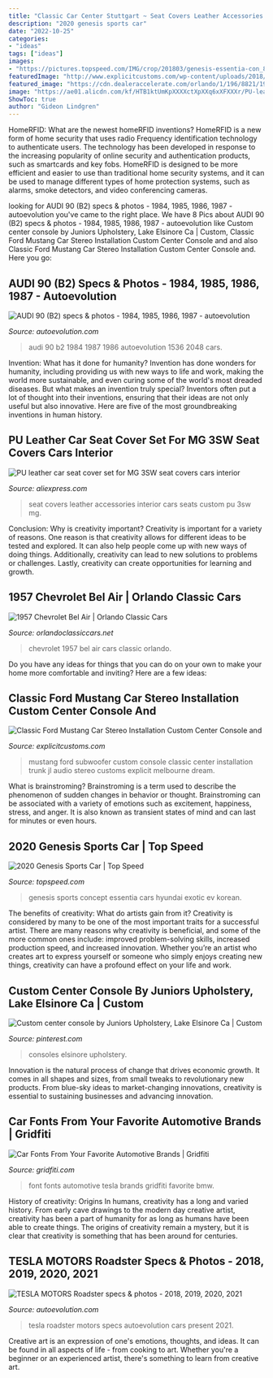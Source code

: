 ```yaml
---
title: "Classic Car Center Stuttgart ~ Seat Covers Leather Accessories Interior Cars Seats Custom Pu 3sw Mg"
description: "2020 genesis sports car"
date: "2022-10-25"
categories:
- "ideas"
tags: ["ideas"]
images:
- "https://pictures.topspeed.com/IMG/crop/201803/genesis-essentia-con_800x0w.jpg"
featuredImage: "http://www.explicitcustoms.com/wp-content/uploads/2018/05/classic-ford-mustang-custom-center-console-and-trunk-subwoofer-installation-in-Melbourne-by-Explicit-Customs-2.jpg"
featured_image: "https://cdn.dealeraccelerate.com/orlando/1/196/8821/1920x1440/1957-chevrolet-bel-air"
image: "https://ae01.alicdn.com/kf/HTB1ktUmKpXXXXctXpXXq6xXFXXXr/PU-leather-car-seat-cover-set-for-MG-3SW-seat-covers-cars-interior-accessories-durable-cover.jpg"
ShowToc: true
author: "Gideon Lindgren"
---
```



HomeRFID: What are the newest homeRFID inventions?
HomeRFID is a new form of home security that uses radio Frequency identification technology to authenticate users. The technology has been developed in response to the increasing popularity of online security and authentication products, such as smartcards and key fobs. HomeRFID is designed to be more efficient and easier to use than traditional home security systems, and it can be used to manage different types of home protection systems, such as alarms, smoke detectors, and video conferencing cameras.

	

		
looking for AUDI 90 (B2) specs &amp; photos - 1984, 1985, 1986, 1987 - autoevolution you've came to the right place. We have 8 Pics about AUDI 90 (B2) specs &amp; photos - 1984, 1985, 1986, 1987 - autoevolution like Custom center console by Juniors Upholstery, Lake Elsinore Ca | Custom, Classic Ford Mustang Car Stereo Installation Custom Center Console and and also Classic Ford Mustang Car Stereo Installation Custom Center Console and. Here you go:
		
    
## AUDI 90 (B2) Specs &amp; Photos - 1984, 1985, 1986, 1987 - Autoevolution

<img loading=lazy src="https://s1.cdn.autoevolution.com/images/gallery/AUDI-90--B2--1512_29.jpg" onerror="this.onerror=null;this.src='https://tse1.mm.bing.net/th?id=OIP.oo3Wws7yj1MsV03ki-Lm9QHaFj&amp;pid=15.1';" alt="AUDI 90 (B2) specs &amp; photos - 1984, 1985, 1986, 1987 - autoevolution">

_Source: autoevolution.com_

>audi 90 b2 1984 1987 1986 autoevolution 1536 2048 cars. 

	

Invention: What has it done for humanity?
Invention has done wonders for humanity, including providing us with new ways to life and work, making the world more sustainable, and even curing some of the world's most dreaded diseases. But what makes an invention truly special? Inventors often put a lot of thought into their inventions, ensuring that their ideas are not only useful but also innovative. Here are five of the most groundbreaking inventions in human history.

    
## PU Leather Car Seat Cover Set For MG 3SW Seat Covers Cars Interior

<img loading=lazy src="https://ae01.alicdn.com/kf/HTB1ktUmKpXXXXctXpXXq6xXFXXXr/PU-leather-car-seat-cover-set-for-MG-3SW-seat-covers-cars-interior-accessories-durable-cover.jpg" onerror="this.onerror=null;this.src='https://tse2.mm.bing.net/th?id=OIP.oBTPNgTt-JhQbl-Nvt0NSwHaHa&amp;pid=15.1';" alt="PU leather car seat cover set for MG 3SW seat covers cars interior">

_Source: aliexpress.com_

>seat covers leather accessories interior cars seats custom pu 3sw mg. 

	

Conclusion: Why is creativity important?
Creativity is important for a variety of reasons. One reason is that creativity allows for different ideas to be tested and explored. It can also help people come up with new ways of doing things. Additionally, creativity can lead to new solutions to problems or challenges. Lastly, creativity can create opportunities for learning and growth.

    
## 1957 Chevrolet Bel Air | Orlando Classic Cars

<img loading=lazy src="https://cdn.dealeraccelerate.com/orlando/1/196/8821/1920x1440/1957-chevrolet-bel-air" onerror="this.onerror=null;this.src='https://tse4.mm.bing.net/th?id=OIP.uOaWvTfuOynUYHJuB4BqQAHaE8&amp;pid=15.1';" alt="1957 Chevrolet Bel Air | Orlando Classic Cars">

_Source: orlandoclassiccars.net_

>chevrolet 1957 bel air cars classic orlando. 

	

Do you have any ideas for things that you can do on your own to make your home more comfortable and inviting? Here are a few ideas: 

    
## Classic Ford Mustang Car Stereo Installation Custom Center Console And

<img loading=lazy src="http://www.explicitcustoms.com/wp-content/uploads/2018/05/classic-ford-mustang-custom-center-console-and-trunk-subwoofer-installation-in-Melbourne-by-Explicit-Customs-2.jpg" onerror="this.onerror=null;this.src='https://tse3.mm.bing.net/th?id=OIP.een5KB1-GUQz7ToOP6L1-gHaFj&amp;pid=15.1';" alt="Classic Ford Mustang Car Stereo Installation Custom Center Console and">

_Source: explicitcustoms.com_

>mustang ford subwoofer custom console classic center installation trunk jl audio stereo customs explicit melbourne dream. 

	

What is brainstroming?
Brainstroming is a term used to describe the phenomenon of sudden changes in behavior or thought. Brainstroming can be associated with a variety of emotions such as excitement, happiness, stress, and anger. It is also known as transient states of mind and can last for minutes or even hours.

    
## 2020 Genesis Sports Car | Top Speed

<img loading=lazy src="https://pictures.topspeed.com/IMG/crop/201803/genesis-essentia-con_800x0w.jpg" onerror="this.onerror=null;this.src='https://tse2.mm.bing.net/th?id=OIP.l1z-sKzbR7jI4JaikwaC4wHaEK&amp;pid=15.1';" alt="2020 Genesis Sports Car | Top Speed">

_Source: topspeed.com_

>genesis sports concept essentia cars hyundai exotic ev korean. 

	

The benefits of creativity: What do artists gain from it?
Creativity is considered by many to be one of the most important traits for a successful artist. There are many reasons why creativity is beneficial, and some of the more common ones include: improved problem-solving skills, increased production speed, and increased innovation. Whether you’re an artist who creates art to express yourself or someone who simply enjoys creating new things, creativity can have a profound effect on your life and work.

    
## Custom Center Console By Juniors Upholstery, Lake Elsinore Ca | Custom

<img loading=lazy src="https://i.pinimg.com/736x/9f/c5/21/9fc521a027175421d4b7f565e79c09e7--custom-center-console-consoles.jpg" onerror="this.onerror=null;this.src='https://tse4.mm.bing.net/th?id=OIP.JiOMvMUmpussuNX3uuDDmgHaFi&amp;pid=15.1';" alt="Custom center console by Juniors Upholstery, Lake Elsinore Ca | Custom">

_Source: pinterest.com_

>consoles elsinore upholstery. 

	

Innovation is the natural process of change that drives economic growth. It comes in all shapes and sizes, from small tweaks to revolutionary new products. From blue-sky ideas to market-changing innovations, creativity is essential to sustaining businesses and advancing innovation.

    
## Car Fonts From Your Favorite Automotive Brands | Gridfiti

<img loading=lazy src="https://gridfiti.com/wp-content/uploads/2021/01/Gridfiti_Blog_CarFonts_Tesla.jpg" onerror="this.onerror=null;this.src='https://tse2.mm.bing.net/th?id=OIP.MAyKel5pedgpAo1XtTK3JwHaEK&amp;pid=15.1';" alt="Car Fonts From Your Favorite Automotive Brands | Gridfiti">

_Source: gridfiti.com_

>font fonts automotive tesla brands gridfiti favorite bmw. 

	

History of creativity: Origins
In humans, creativity has a long and varied history. From early cave drawings to the modern day creative artist, creativity has been a part of humanity for as long as humans have been able to create things. The origins of creativity remain a mystery, but it is clear that creativity is something that has been around for centuries.

    
## TESLA MOTORS Roadster Specs &amp; Photos - 2018, 2019, 2020, 2021

<img loading=lazy src="https://s1.cdn.autoevolution.com/images/gallery/TESLA-MOTORS-Roadster-6176_10.jpg" onerror="this.onerror=null;this.src='https://tse4.mm.bing.net/th?id=OIP.cEHDTLzMcmFcVaFtmGKISAHaEK&amp;pid=15.1';" alt="TESLA MOTORS Roadster specs &amp; photos - 2018, 2019, 2020, 2021">

_Source: autoevolution.com_

>tesla roadster motors specs autoevolution cars present 2021. 

	

Creative art is an expression of one's emotions, thoughts, and ideas. It can be found in all aspects of life - from cooking to art. Whether you're a beginner or an experienced artist, there's something to learn from creative art.

